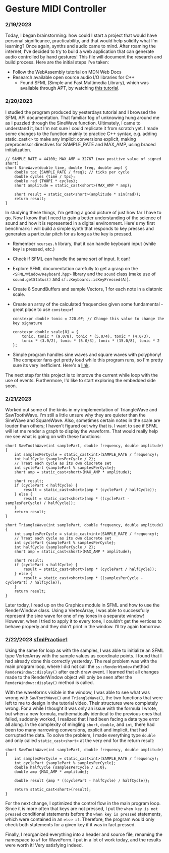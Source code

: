 # Gesture MIDI Controller

### 2/19/2023
Today, I began brainstorming: how could I start a project that would have personal significance, practicability, and that would help solidify what I’m learning? Once again, synths and audio came to mind. After roaming the internet, I’ve decided to try to build a web application that can generate audio controlled by hand gestures! This file will document the research and build process. Here are the initial steps I've taken:

- Follow the WebAssembly tutorial on MDN Web Docs
- Research available open source audio I/O libraries for C++
  - Found SFML (Simple and Fast Multimedia Library), which was available through APT, by watching [this tutorial](https://youtube.com/playlist?list=PLSiFUSQSRYAM36UYQLEFGOAVf95rkQJXQ).

### 2/20/2023
I studied the program produced by yesterdays tutorial and I browsed the SFML API documentation. That familiar fog of unknowing hung around me as I puzzled through the SineWave function. Ultimately, I came to understand it, but I'm not sure I could replicate it from scratch yet. I made some changes to the function mainly to practice C++ syntax, e.g. adding static_cast<> to make any implicit conversions explicit, making  preprocessor directives for SAMPLE_RATE and MAX_AMP, using braced initialization.

```
// SAMPLE_RATE = 44100; MAX_AMP = 32767 (max positive value of signed short)
short SineWave(double time, double freq, double amp) {
    double tpc {SAMPLE_RATE / freq}; // ticks per cycle
    double cycles {time / tpc};
    double rad {TWOPI * cycles};
    short amplitude = static_cast<short>(MAX_AMP * amp);

    short result = static_cast<short>(amplitude * sin(rad));
    return result;
}
```

In studying these things, I'm getting a good picture of just how far I have to go. Now I know that I need to gain a better understanding of the science of sound and how it is represented in a digital environment. Here's my first benchmark: I will build a simple synth that responds to key presses and generates a particular pitch for as long as the key is pressed.

- Remember `ncurses.h` library, that it can handle keyboard input (while key is pressed, etc.)
- Check if SFML can handle the same sort of input. It can!
- Explore SFML documentation carefully to get a grasp on the `<SFML/Window/Keyboard.hpp>` library and the `sound` class (make use of `sound.getStatus()` and `sf::Keyboard::isKeyPressed(A)`).
- Create 8 SoundBuffers and sample Vectors, 1 for each note in a diatonic scale.
- Create an array of the calculated frequencies given some fundamental - great place to use `constexpr`!

  ```
  constexpr double tonic = 220.0F; // Change this value to change the key signature

  constexpr double scale[8] = {
      tonic, tonic * (9.0/8), tonic * (5.0/4), tonic * (4.0/3),
      tonic * (3.0/2), tonic * (5.0/3), tonic * (15.0/8), tonic * 2
  };
  ```
- Simple program handles sine waves and square waves with polyphony! The computer fans get pretty loud while this program runs, so I'm pretty sure its very inefficient. Here's a [link](../files/sfmlPractice0/main.cpp).

The next step for this project is to improve the current while loop with the use of events. Furthermore, I'd like to start exploring the embedded side soon.

### 2/21/2023
Worked out some of the kinks in my implementation of TriangleWave and SawToothWave. I'm still a little unsure why they are quieter than the SineWave and SquareWave. Also, sometimes certain notes in the scale are louder than others; I haven't figured out why that is. I want to see if SFML will let me render a graph to display the waveform. That would really help me see what is going on with these functions:

```
short SawToothWave(int samplePart, double frequency, double amplitude) {
    int samplesPerCycle = static_cast<int>(SAMPLE_RATE / frequency);
    int halfCycle {samplesPerCycle / 2};
    // Treat each cycle as its own discrete set
    int cyclePart {samplePart % samplesPerCycle};
    short amp = static_cast<short>(MAX_AMP * amplitude);

    short result;
    if (cyclePart < halfCycle) {
        result = static_cast<short>(amp * (cyclePart / halfCycle));
    } else {
        result = static_cast<short>(amp * ((cyclePart - samplesPerCycle) / halfCycle));
    }
    return result;
}

short TriangleWave(int samplePart, double frequency, double amplitude) {
    int samplesPerCycle = static_cast<int>(SAMPLE_RATE / frequency);
    // Treat each cycle as its own discrete set
    int cyclePart {samplePart % samplesPerCycle};
    int halfCycle {samplesPerCycle / 2};
    short amp = static_cast<short>(MAX_AMP * amplitude);

    short result;
    if (cyclePart < halfCycle) {
        result = static_cast<short>(amp * (cyclePart / halfCycle));
    } else {
        result = static_cast<short>(amp * ((samplesPerCycle - cyclePart) / halfCycle));
    }
    return result;
}
```

Later today, I read up on the Graphics module in SFML and how to use the RenderWindow class. Using a VertexArray, I was able to successfully represent the sine wave for one of my tones in a separate window! However, when I tried to apply it to every tone, I couldn’t get the vertices to behave properly and they didn’t print in the window. I’ll try again tomorrow.

### 2/22/2023 [sfmlPractice1](../files/sfmlPractice1/main.cpp)
Using the same for loop as with the samples, I was able to initialize an SFML type VertexArray with the sample values as coordinate points. I found that I had already done this correctly yesterday. The real problem was with the main program loop, where I did not call the `ss::RenderWindow` method `RenderWindow::display()` after each draw event. I learned that all changes made to the RenderWindow object will only be seen after the `RenderWindow::display()` method is called.

With the waveforms visible in the window, I was able to see what was wrong with `SawToothWave()` and `TriangleWave()`, the two functions that were left to me to design in the tutorial video. Their structures were completely wrong. For a while I thought it was only an issue with the formula I wrote, but when a new formula, mathematically identical to the previous ones that failed, suddenly worked, I realized that I had been facing a data type error all along. In the complexity of mingling `short`, `double`, and `int`, there had been too many narrowing conversions, explicit and implicit, that had corrupted the data. To solve the problem, I made everything type `double` and only called `static_cast<short>` at the very end for the return result:

```
short SawToothWave(int samplePart, double frequency, double amplitude) {
    int samplesPerCycle = static_cast<int>(SAMPLE_RATE / frequency);
    int cyclePart {samplePart % samplesPerCycle};
    double halfCycle {samplesPerCycle / 2.0};
    double amp {MAX_AMP * amplitude};

    double result {amp * ((cyclePart - halfCycle) / halfCycle)};
    
    return static_cast<short>(result);
}
```

For the next change, I optimized the control flow in the main program loop. Since it is more often that keys are not pressed, I put the `when key is not pressed` conditional statements before the `when key is pressed` statements, which were contained in an `else if`. Therefore, the program would only check both statements for a given key if it was in fact pressed.

Finally, I reorganized everything into a header and source file, renaming the namespace to `wf` for WaveForm. I put in a lot of work today, and the results were worth it! Very satisfying indeed.